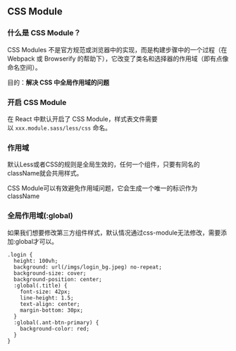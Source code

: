 ## CSS Module

### 什么是 CSS Module？

CSS Modules 不是官方规范或浏览器中的实现，而是构建步骤中的一个过程（在 Webpack 或 Browserify 的帮助下），它改变了类名和选择器的作用域（即有点像命名空间）。

目的：**解决 CSS 中全局作用域的问题**

### 开启 CSS Module

在 React 中默认开启了 CSS Module，样式表文件需要以 `xxx.module.sass/less/css` 命名。

### 作用域

默认Less或者CSS的规则是全局生效的，任何一个组件，只要有同名的className就会共用样式。

CSS Module可以有效避免作用域问题，它会生成一个唯一的标识作为className

### 全局作用域(:global)

如果我们想要修改第三方组件样式，默认情况通过css-module无法修改，需要添加:global才可以。

```less
.login {
  height: 100vh;
  background: url(/imgs/login_bg.jpeg) no-repeat;
  background-size: cover;
  background-position: center;
  :global(.title) {
    font-size: 42px;
    line-height: 1.5;
    text-align: center;
    margin-bottom: 30px;
  }
  :global(.ant-btn-primary) {
    background-color: red;
  }
}
```
